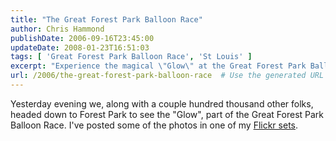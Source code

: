 ```yaml
---
title: "The Great Forest Park Balloon Race"
author: Chris Hammond
publishDate: 2006-09-16T23:45:00
updateDate: 2008-01-23T16:51:03
tags: [ 'Great Forest Park Balloon Race', 'St Louis' ]
excerpt: "Experience the magical \"Glow\" at the Great Forest Park Balloon Race in Forest Park with stunning photos captured in a Flickr set. Discover more!"
url: /2006/the-great-forest-park-balloon-race  # Use the generated URL with year
---
```

<p>Yesterday evening we, along with a couple hundred thousand other folks, headed down to Forest Park to see the &quot;Glow&quot;, part of the Great Forest Park Balloon Race. I&#39;ve posted some of the photos in one of my <a href="https://www.flickr.com/photos/chammond/sets/72157594287247860/" target="_blank">Flickr sets</a>.</p>

